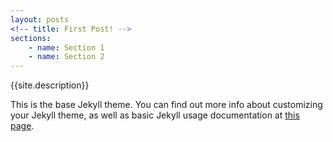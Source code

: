 ```yaml
---
layout: posts
<!-- title: First Post! -->
sections:
    - name: Section 1
    - name: Section 2
---
```


{{site.description}}

This is the base Jekyll theme. You can find out more info about customizing your Jekyll theme, as well as basic Jekyll usage documentation at [this page][jekyll-link].

[jekyll-link]: https://jekyllrb.com/
